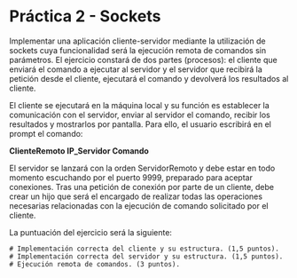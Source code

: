 # Práctica 2 - Sockets

Implementar una aplicación cliente-servidor mediante la utilización de sockets cuya
funcionalidad será la ejecución remota de comandos sin parámetros. El ejercicio
constará de dos partes (procesos): el cliente que enviará el comando a ejecutar al
servidor y el servidor que recibirá la petición desde el cliente, ejecutará el comando y
devolverá los resultados al cliente.

El cliente se ejecutará en la máquina local y su función es establecer la comunicación
con el servidor, enviar al servidor el comando, recibir los resultados y mostrarlos por
pantalla. Para ello, el usuario escribirá en el prompt el comando:

**ClienteRemoto IP_Servidor Comando**

El servidor se lanzará con la orden ServidorRemoto y debe estar en todo momento
escuchando por el puerto 9999, preparado para aceptar conexiones. Tras una petición de
conexión por parte de un cliente, debe crear un hijo que será el encargado de realizar
todas las operaciones necesarias relacionadas con la ejecución de comando solicitado
por el cliente.

La puntuación del ejercicio será la siguiente:

	# Implementación correcta del cliente y su estructura. (1,5 puntos).
	# Implementación correcta del servidor y su estructura. (1,5 puntos).
	# Ejecución remota de comandos. (3 puntos).

